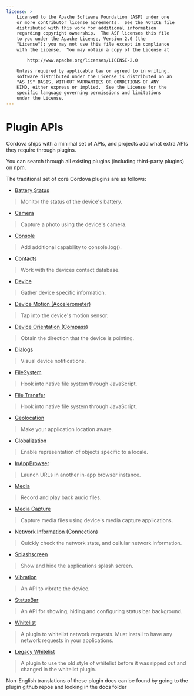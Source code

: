 ```yaml
---
license: >
    Licensed to the Apache Software Foundation (ASF) under one
    or more contributor license agreements.  See the NOTICE file
    distributed with this work for additional information
    regarding copyright ownership.  The ASF licenses this file
    to you under the Apache License, Version 2.0 (the
    "License"); you may not use this file except in compliance
    with the License.  You may obtain a copy of the License at

        http://www.apache.org/licenses/LICENSE-2.0

    Unless required by applicable law or agreed to in writing,
    software distributed under the License is distributed on an
    "AS IS" BASIS, WITHOUT WARRANTIES OR CONDITIONS OF ANY
    KIND, either express or implied.  See the License for the
    specific language governing permissions and limitations
    under the License.
---
```


# Plugin APIs

Cordova ships with a minimal set of APIs, and projects add what extra APIs they require through plugins.

You can search through all existing plugins (including third-party plugins) on [npm](https://www.npmjs.com/search?q=ecosystem%3Acordova).

The traditional set of core Cordova plugins are as follows:

- [Battery Status](https://www.npmjs.com/package/cordova-plugin-battery-status)
> Monitor the status of the device's battery.

- [Camera](https://www.npmjs.com/package/cordova-plugin-camera)
> Capture a photo using the device's camera.

- [Console](https://www.npmjs.com/package/cordova-plugin-console)
> Add additional capability to console.log().

- [Contacts](https://www.npmjs.com/package/cordova-plugin-contacts)
> Work with the devices contact database.

- [Device](https://www.npmjs.com/package/cordova-plugin-device)
> Gather device specific information.

- [Device Motion (Accelerometer)](https://www.npmjs.com/package/cordova-plugin-device-motion)
> Tap into the device's motion sensor.

- [Device Orientation (Compass)](https://www.npmjs.com/package/cordova-plugin-device-orientation)
> Obtain the direction that the device is pointing.

- [Dialogs](https://www.npmjs.com/package/cordova-plugin-dialogs)
> Visual device notifications.

- [FileSystem](https://www.npmjs.com/package/cordova-plugin-file)
> Hook into native file system through JavaScript.

- [File Transfer](https://www.npmjs.com/package/cordova-plugin-file-transfer)
> Hook into native file system through JavaScript.

- [Geolocation](https://www.npmjs.com/package/cordova-plugin-geolocation)
> Make your application location aware.

- [Globalization](https://www.npmjs.com/package/cordova-plugin-globalization)
> Enable representation of objects specific to a locale.

- [InAppBrowser](https://www.npmjs.com/package/cordova-plugin-inappbrowser)
> Launch URLs in another in-app browser instance.

- [Media](https://www.npmjs.com/package/cordova-plugin-media)
> Record and play back audio files.

- [Media Capture](https://www.npmjs.com/package/cordova-plugin-media-capture)
> Capture media files using device's media capture applications.

- [Network Information (Connection)](https://www.npmjs.com/package/cordova-plugin-network-information)
> Quickly check the network state, and cellular network information.

- [Splashscreen](https://www.npmjs.com/package/cordova-plugin-splashscreen)
> Show and hide the applications splash screen.

- [Vibration](https://www.npmjs.com/package/cordova-plugin-vibration)
> An API to vibrate the device.

- [StatusBar](https://www.npmjs.com/package/cordova-plugin-statusbar)
> An API for showing, hiding and configuring status bar background.

- [Whitelist](https://www.npmjs.com/package/cordova-plugin-whitelist)
> A plugin to whitelist network requests. Must install to have any network requests in your applications.

- [Legacy Whitelist](https://www.npmjs.com/package/cordova-plugin-legacy-whitelist)
> A plugin to use the old style of whitelist before it was ripped out and changed in the whitelist plugin. 



Non-English translations of these plugin docs can be found by going to the plugin github repos and looking in the docs folder
